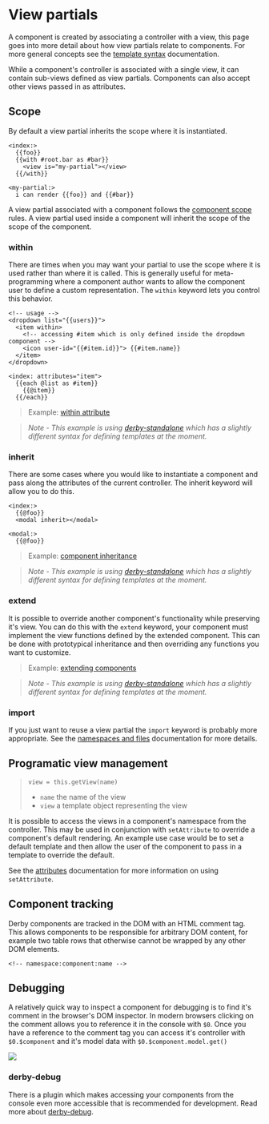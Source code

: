 # View partials

A component is created by associating a controller with a view, this page goes into more detail about how view partials relate to components. For more general concepts see the [template syntax](../views/template-syntax) documentation.

While a component's controller is associated with a single view, it can contain sub-views defined as view partials. Components can also accept other views passed in as attributes.

## Scope
By default a view partial inherits the scope where it is instantiated.

```derby
<index:>
  {{foo}}
  {{with #root.bar as #bar}}
    <view is="my-partial"></view>
  {{/with}}

<my-partial:>
  i can render {{foo}} and {{#bar}}
```
A view partial associated with a component follows the [component scope](scope) rules. A view partial used inside a component will inherit the scope of the scope of the component.

### within

There are times when you may want your partial to use the scope where it is used rather than where it is called. This is generally useful for meta-programming where a component author wants to allow the component user to define a custom representation. The `within` keyword lets you control this behavior.

```derby
<!-- usage -->
<dropdown list="{{users}}">
  <item within>
    <!-- accessing #item which is only defined inside the dropdown component -->
    <icon user-id="{{#item.id}}"> {{#item.name}}
  </item>
</dropdown>

<index: attributes="item">
  {{each @list as #item}}
    {{@item}}
  {{/each}}
```

> Example: [within attribute](https://codepen.io/enjalot/pen/bNxOmO?editors=101)

> *Note - This example is using [derby-standalone](https://github.com/derbyjs/derby-standalone) which has a slightly different syntax for defining templates at the moment.*

### inherit
There are some cases where you would like to instantiate a component and pass along the attributes of the current controller. The inherit keyword will allow you to do this.

```derby
<index:>
  {{@foo}}
  <modal inherit></modal>

<modal:>
  {{@foo}}
```

> Example: [component inheritance](https://codepen.io/enjalot/pen/YPOdBY?editors=101)

> *Note - This example is using [derby-standalone](https://github.com/derbyjs/derby-standalone) which has a slightly different syntax for defining templates at the moment.*

### extend
It is possible to override another component's functionality while preserving it's view.
You can do this with the `extend` keyword, your component must implement the view functions defined by the extended component.
This can be done with prototypical inheritance and then overriding any functions you want to customize.

> Example: [extending components](https://codepen.io/enjalot/pen/OPorGB?editors=101)

> *Note - This example is using [derby-standalone](https://github.com/derbyjs/derby-standalone) which has a slightly different syntax for defining templates at the moment.*


### import
If you just want to reuse a view partial the `import` keyword is probably more appropriate. See the [namespaces and files](../views/namespaces-and-files#structuring-views-in-multiple-files) documentation for more details.


## Programatic view management

> `view = this.getView(name)`
> * `name` the name of the view
> * `view` a template object representing the view

It is possible to access the views in a component's namespace from the controller. This may be used in conjunction with `setAttribute` to override a component's default rendering.
An example use case would be to set a default template and then allow the user of the component to pass in a template to override the default.

See the [attributes](scope#attributes-vs-model-data) documentation for more information on using `setAttribute`.


## Component tracking
Derby components are tracked in the DOM with an HTML comment tag. This allows components to be responsible for arbitrary DOM content, for example two table rows that otherwise cannot be wrapped by any other DOM elements.

```derby
<!-- namespace:component:name -->
```

## Debugging

A relatively quick way to inspect a component for debugging is to find it's comment in the browser's DOM inspector.
In modern browsers clicking on the comment allows you to reference it in the console with `$0`.
Once you have a reference to the comment tag you can access it's controller with `$0.$component` and it's model data with `$0.$component.model.get()`

<img src="/images/docs/charts-debug.png">

### derby-debug
There is a plugin which makes accessing your components from the console even more accessible that is recommended for development.
Read more about [derby-debug](https://github.com/derbyjs/derby-debug).

